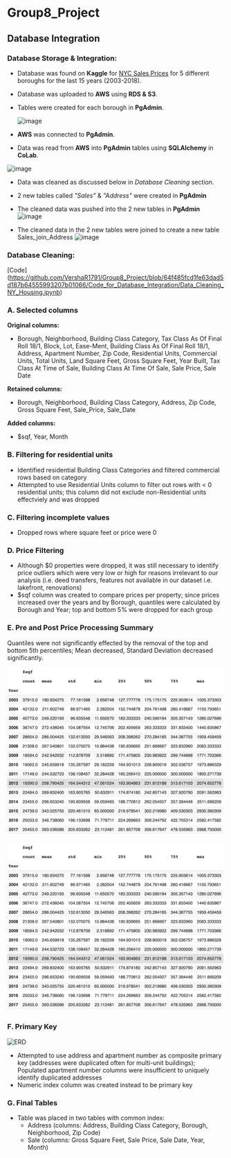 # Group8_Project

## Database Integration

### Database Storage & Integration:

- Database was found on **Kaggle** for [NYC Sales Prices](https://www.kaggle.com/johnshuford/new-york-city-property-sales) for 5 different boroughs for the last 15 years (2003-2018).

- Database was uploaded to **AWS** using **RDS & S3**.

- Tables were created for each borough in **PgAdmin**.

  ![image](https://user-images.githubusercontent.com/84694664/142786450-8155dbf6-7bf0-4c7c-a9a0-1411bc729a98.png)

- **AWS** was connected to **PgAdmin**.

- Data was read from **AWS** into **PgAdmin** tables using **SQLAlchemy** in **CoLab**. 

![image](https://user-images.githubusercontent.com/84694664/142786494-070bec8d-d7c5-4bec-82b8-1010a45878bd.png)

- Data was cleaned as discussed below in _Database Cleaning_ section.

- 2 new tables called _"Sales"_ & _"Address"_ were created in **PgAdmin**

- The cleaned data was pushed into the 2 new tables in **PgAdmin**
![image](https://user-images.githubusercontent.com/84694664/142786759-28f092b7-f095-4236-8063-6f4b7456c556.png)

- The cleaned data in the 2 new tables were joined to create a new table Sales_join_Address
 ![image](https://user-images.githubusercontent.com/84694664/142786855-89a0ff5b-44ac-403b-81d0-42ec8469df3b.png)

### Database Cleaning: 

[Code] (https://github.com/VershaR1791/Group8_Project/blob/64f485fcd1fe63dad5d187b64555993207b01066/Code_for_Database_Integration/Data_Cleaning_NY_Housing.ipynb)

### A. Selected columns

**Original columns:**
  * Borough, Neighborhood, Building Class Category, Tax Class As Of Final Roll 18/1, Block, Lot, Ease-Ment, Building Class As Of Final Roll 18/1, Address, Apartment Number, Zip Code, Residential Units, Commercial Units, Total Units, Land Square Feet, Gross Square Feet, Year Built, Tax Class At Time of Sale, Building Class At Time Of Sale, Sale Price, Sale Date

**Retained columns:**
  * Borough, Neighborhood, Building Class Category, Address, Zip Code, Gross Square Feet, Sale_Price, Sale_Date
 
**Added columns:**
   * $sqf, Year, Month

### B. Filtering for residential units
  * Identified residential Building Class Categories and filtered commercial rows based on category
  * Attempted to use Residential Units column to filter out rows with < 0 residential units; this column did not exclude non-Residential units effectviely and was dropped
 
### C. Filtering incomplete values
   * Dropped rows where square feet or price were 0

### D. Price Filtering 
  * Although $0 properties were dropped, it was still necessary to identify price outliers which were very low or high for reasons irrelevant to our analysis (i.e. deed transfers, features not available in our dataset i.e. lakefront, renovations)
  * $sqf column was created to compare prices per property; since prices increased over the years and by Borough, quantiles were calculated by Borough and Year; top and bottom 5% were dropped for each group

### E. Pre and Post Price Processing Summary 
Quantiles were not significantly effected by the removal of the top and bottom 5th percentiles; Mean decreased, Standard Deviation decreased significantly. 

![Pre-processing summary](https://github.com/VershaR1791/Group8_Project/blob/8fa30e0728e57e3f200255e60bfe09b5543f3bff/post_processing_$.png)

![Post-Processing summary](https://github.com/VershaR1791/Group8_Project/blob/8fa30e0728e57e3f200255e60bfe09b5543f3bff/post_processing_$.png)

### F. Primary Key
![ERD](https://user-images.githubusercontent.com/84694664/142769288-2ba8d7ae-6b1d-48f4-923e-b94794e682a5.png)

  * Attempted to use address and apartment number as composite primary key (addresses were duplicated often for multi-unit buildings); Populated apartment number columns were insufficient to uniquely identify duplicated addresses
  * Numeric index column was created instead to be primary key

### G. Final Tables
  * Table was placed in two tables with common index: 
     *  Address (columns: Address, Building Class Category, Borough, Neighborhood, Zip Code)
     *  Sale (columns: Gross Square Feet, Sale Price, Sale Date, Year, Month)
